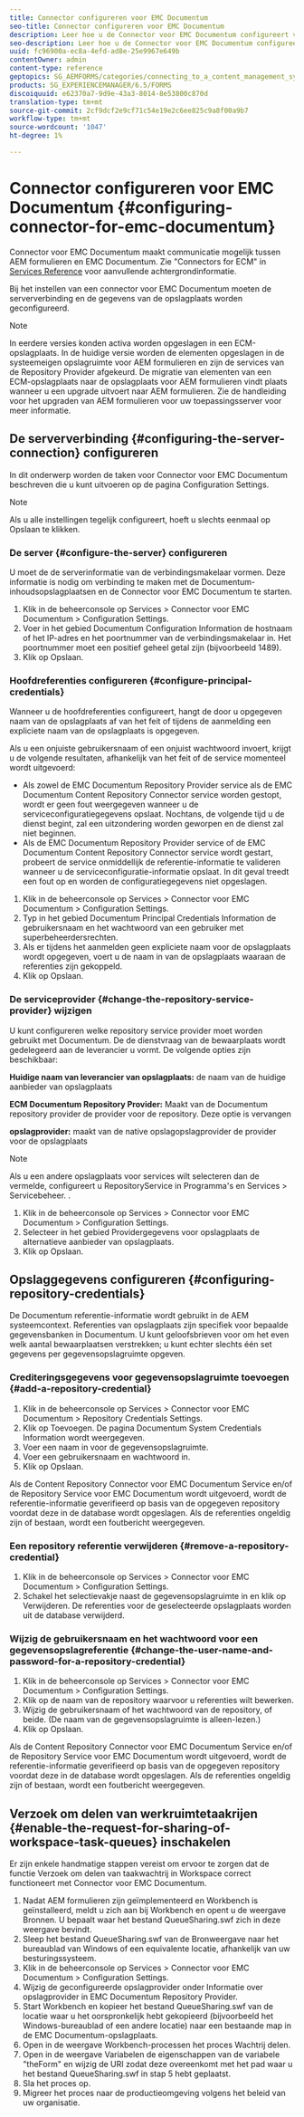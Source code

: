 ```yaml
---
title: Connector configureren voor EMC Documentum
seo-title: Connector configureren voor EMC Documentum
description: Leer hoe u de Connector voor EMC Documentum configureert voor communicatie tussen AEM formulieren en EMC Documentum.
seo-description: Leer hoe u de Connector voor EMC Documentum configureert voor communicatie tussen AEM formulieren en EMC Documentum.
uuid: fc96900a-ec8a-4efd-ad8e-25e9967e649b
contentOwner: admin
content-type: reference
geptopics: SG_AEMFORMS/categories/connecting_to_a_content_management_system
products: SG_EXPERIENCEMANAGER/6.5/FORMS
discoiquuid: e62370a7-9d9e-43a3-8014-8e53800c870d
translation-type: tm+mt
source-git-commit: 2cf9dcf2e9cf71c54e19e2c6ee825c9a8f00a9b7
workflow-type: tm+mt
source-wordcount: '1047'
ht-degree: 1%

---
```



# Connector configureren voor EMC Documentum {#configuring-connector-for-emc-documentum}

Connector voor EMC Documentum maakt communicatie mogelijk tussen AEM formulieren en EMC Documentum. Zie &quot;Connectors for ECM&quot; in [Services Reference](https://www.adobe.com/go/learn_aemforms_services_63) voor aanvullende achtergrondinformatie.

Bij het instellen van een connector voor EMC Documentum moeten de serververbinding en de gegevens van de opslagplaats worden geconfigureerd.

>[!NOTE]
>
>In eerdere versies konden activa worden opgeslagen in een ECM-opslagplaats. In de huidige versie worden de elementen opgeslagen in de systeemeigen opslagruimte voor AEM formulieren en zijn de services van de Repository Provider afgekeurd. De migratie van elementen van een ECM-opslagplaats naar de opslagplaats voor AEM formulieren vindt plaats wanneer u een upgrade uitvoert naar AEM formulieren. Zie de handleiding voor het upgraden van AEM formulieren voor uw toepassingsserver voor meer informatie.

## De serververbinding {#configuring-the-server-connection} configureren

In dit onderwerp worden de taken voor Connector voor EMC Documentum beschreven die u kunt uitvoeren op de pagina Configuration Settings.

>[!NOTE]
>
>Als u alle instellingen tegelijk configureert, hoeft u slechts eenmaal op Opslaan te klikken.

### De server {#configure-the-server} configureren

U moet de de serverinformatie van de verbindingsmakelaar vormen. Deze informatie is nodig om verbinding te maken met de Documentum-inhoudsopslagplaatsen en de Connector voor EMC Documentum te starten.

1. Klik in de beheerconsole op Services > Connector voor EMC Documentum > Configuration Settings.
1. Voer in het gebied Documentum Configuration Information de hostnaam of het IP-adres en het poortnummer van de verbindingsmakelaar in. Het poortnummer moet een positief geheel getal zijn (bijvoorbeeld 1489).
1. Klik op Opslaan.

### Hoofdreferenties configureren {#configure-principal-credentials}

Wanneer u de hoofdreferenties configureert, hangt de door u opgegeven naam van de opslagplaats af van het feit of tijdens de aanmelding een expliciete naam van de opslagplaats is opgegeven.

Als u een onjuiste gebruikersnaam of een onjuist wachtwoord invoert, krijgt u de volgende resultaten, afhankelijk van het feit of de service momenteel wordt uitgevoerd:

* Als zowel de EMC Documentum Repository Provider service als de EMC Documentum Content Repository Connector service worden gestopt, wordt er geen fout weergegeven wanneer u de serviceconfiguratiegegevens opslaat. Nochtans, de volgende tijd u de dienst begint, zal een uitzondering worden geworpen en de dienst zal niet beginnen.
* Als de EMC Documentum Repository Provider service of de EMC Documentum Content Repository Connector service wordt gestart, probeert de service onmiddellijk de referentie-informatie te valideren wanneer u de serviceconfiguratie-informatie opslaat. In dit geval treedt een fout op en worden de configuratiegegevens niet opgeslagen.

1. Klik in de beheerconsole op Services > Connector voor EMC Documentum > Configuration Settings.
1. Typ in het gebied Documentum Principal Credentials Information de gebruikersnaam en het wachtwoord van een gebruiker met superbeheerdersrechten.
1. Als er tijdens het aanmelden geen expliciete naam voor de opslagplaats wordt opgegeven, voert u de naam in van de opslagplaats waaraan de referenties zijn gekoppeld.
1. Klik op Opslaan.

### De serviceprovider {#change-the-repository-service-provider} wijzigen

U kunt configureren welke repository service provider moet worden gebruikt met Documentum. De de dienstvraag van de bewaarplaats wordt gedelegeerd aan de leverancier u vormt. De volgende opties zijn beschikbaar:

**Huidige naam van leverancier van opslagplaats:** de naam van de huidige aanbieder van opslagplaats

**ECM Documentum Repository Provider:** Maakt van de Documentum repository provider de provider voor de repository. Deze optie is vervangen

**opslagprovider:** maakt van de native opslagopslagprovider de provider voor de opslagplaats

>[!NOTE]
>
>Als u een andere opslagplaats voor services wilt selecteren dan de vermelde, configureert u RepositoryService in Programma&#39;s en Services > Servicebeheer. <!-- Fix broken link (See Managing Services) -->.

1. Klik in de beheerconsole op Services > Connector voor EMC Documentum > Configuration Settings.
1. Selecteer in het gebied Providergegevens voor opslagplaats de alternatieve aanbieder van opslagplaats.
1. Klik op Opslaan.

## Opslaggegevens configureren {#configuring-repository-credentials}

De Documentum referentie-informatie wordt gebruikt in de AEM systeemcontext. Referenties van opslagplaats zijn specifiek voor bepaalde gegevensbanken in Documentum. U kunt geloofsbrieven voor om het even welk aantal bewaarplaatsen verstrekken; u kunt echter slechts één set gegevens per gegevensopslagruimte opgeven.

### Crediteringsgegevens voor gegevensopslagruimte toevoegen {#add-a-repository-credential}

1. Klik in de beheerconsole op Services > Connector voor EMC Documentum > Repository Credentials Settings.
1. Klik op Toevoegen. De pagina Documentum System Credentials Information wordt weergegeven.
1. Voer een naam in voor de gegevensopslagruimte.
1. Voer een gebruikersnaam en wachtwoord in.
1. Klik op Opslaan.

Als de Content Repository Connector voor EMC Documentum Service en/of de Repository Service voor EMC Documentum wordt uitgevoerd, wordt de referentie-informatie geverifieerd op basis van de opgegeven repository voordat deze in de database wordt opgeslagen. Als de referenties ongeldig zijn of bestaan, wordt een foutbericht weergegeven.

### Een repository referentie verwijderen {#remove-a-repository-credential}

1. Klik in de beheerconsole op Services > Connector voor EMC Documentum > Configuration Settings.
1. Schakel het selectievakje naast de gegevensopslagruimte in en klik op Verwijderen. De referenties voor de geselecteerde opslagplaats worden uit de database verwijderd.

### Wijzig de gebruikersnaam en het wachtwoord voor een gegevensopslagreferentie {#change-the-user-name-and-password-for-a-repository-credential}

1. Klik in de beheerconsole op Services > Connector voor EMC Documentum > Configuration Settings.
1. Klik op de naam van de repository waarvoor u referenties wilt bewerken.
1. Wijzig de gebruikersnaam of het wachtwoord van de repository, of beide. (De naam van de gegevensopslagruimte is alleen-lezen.)
1. Klik op Opslaan.

Als de Content Repository Connector voor EMC Documentum Service en/of de Repository Service voor EMC Documentum wordt uitgevoerd, wordt de referentie-informatie geverifieerd op basis van de opgegeven repository voordat deze in de database wordt opgeslagen. Als de referenties ongeldig zijn of bestaan, wordt een foutbericht weergegeven.

## Verzoek om delen van werkruimtetaakrijen {#enable-the-request-for-sharing-of-workspace-task-queues} inschakelen

Er zijn enkele handmatige stappen vereist om ervoor te zorgen dat de functie Verzoek om delen van taakwachtrij in Workspace correct functioneert met Connector voor EMC Documentum.

1. Nadat AEM formulieren zijn geïmplementeerd en Workbench is geïnstalleerd, meldt u zich aan bij Workbench en opent u de weergave Bronnen. U bepaalt waar het bestand QueueSharing.swf zich in deze weergave bevindt.
1. Sleep het bestand QueueSharing.swf van de Bronweergave naar het bureaublad van Windows of een equivalente locatie, afhankelijk van uw besturingssysteem.
1. Klik in de beheerconsole op Services > Connector voor EMC Documentum > Configuration Settings.
1. Wijzig de geconfigureerde opslagprovider onder Informatie over opslagprovider in EMC Documentum Repository Provider.
1. Start Workbench en kopieer het bestand QueueSharing.swf van de locatie waar u het oorspronkelijk hebt gekopieerd (bijvoorbeeld het Windows-bureaublad of een andere locatie) naar een bestaande map in de EMC Documentum-opslagplaats.
1. Open in de weergave Workbench-processen het proces Wachtrij delen.
1. Open in de weergave Variabelen de eigenschappen van de variabele &quot;theForm&quot; en wijzig de URI zodat deze overeenkomt met het pad waar u het bestand QueueSharing.swf in stap 5 hebt geplaatst.
1. Sla het proces op.
1. Migreer het proces naar de productieomgeving volgens het beleid van uw organisatie.

